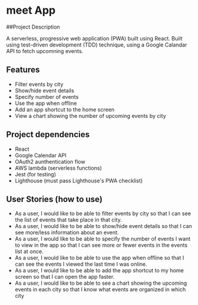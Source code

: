 # meet App

##Project Description

A serverless, progressive web application (PWA) built using React. Built using test-driven development (TDD) technique, using a Google Calandar API to fetch upcomning events.

## Features

* Filter events by city
* Show/hide event details
* Specify number of events
* Use the app when offline
* Add an app shortcut to the home screen
* View a chart showing the number of upcoming events by city

## Project dependencies

* React
* Google Calendar API
* OAuth2 aunthentication flow
* AWS lambda (serverless functions)
* Jest (for testing)
* Lighthouse (must pass Lighthouse's PWA checklist)

## User Stories (how to use)

* As a user, I would like to be able to filter events by city so that I can see the list of events that
take place in that city.
* As a user, I would like to be able to show/hide event details so that I can see more/less
information about an event.
* As a user, I would like to be able to specify the number of events I want to view in the app so
that I can see more or fewer events in the events list at once.
* As a user, I would like to be able to use the app when offline so that I can see the events I
viewed the last time I was online.
* As a user, I would like to be able to add the app shortcut to my home screen so that I can
open the app faster.
* As a user, I would like to be able to see a chart showing the upcoming events in each city so
that I know what events are organized in which city

